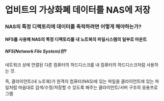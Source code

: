 # 업비트의 가상화폐 데이터를 NAS에 저장

### NAS의 특정 디렉토리에 데이터를 축적하려면 어떻게 해야하는가?
#### NFS를 사용해 NAS의 특정 디렉토리를 내 노트북의 파일시스템의 일부로 마운트
##### NFS(Network File System)란? 
네트워크 상에 연결된 다른 컴퓨터의 하드디스크를 내 컴퓨터의 하드디스크처럼 사용하는 것.

즉, 클라이언트(내 노트북)가 원격지 컴퓨터(NAS)에 있는 파일을 클라이언트에 있는 파일처럼 
마음대로 검색/수정/저장할 수 있도록 해주는 클라이언트/서버 구조의 응용프로그램
